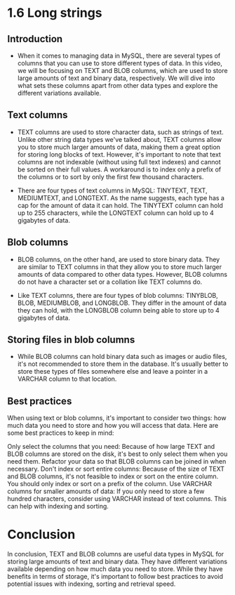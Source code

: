 # 1.6 Long strings

## Introduction

- When it comes to managing data in MySQL, there are several types of columns that you can use to store different types of data. In this video, we will be focusing on TEXT and BLOB columns, which are used to store large amounts of text and binary data, respectively. We will dive into what sets these columns apart from other data types and explore the different variations available.

## Text columns

- TEXT columns are used to store character data, such as strings of text. Unlike other string data types we've talked about, TEXT columns allow you to store much larger amounts of data, making them a great option for storing long blocks of text. However, it's important to note that text columns are not indexable (without using full text indexes) and cannot be sorted on their full values. A workaround is to index only a prefix of the columns or to sort by only the first few thousand characters.

- There are four types of text columns in MySQL: TINYTEXT, TEXT, MEDIUMTEXT, and LONGTEXT. As the name suggests, each type has a cap for the amount of data it can hold. The TINYTEXT column can hold up to 255 characters, while the LONGTEXT column can hold up to 4 gigabytes of data.


## Blob columns

- BLOB columns, on the other hand, are used to store binary data. They are similar to TEXT columns in that they allow you to store much larger amounts of data compared to other data types. However, BLOB columns do not have a character set or a collation like TEXT columns do.

- Like TEXT columns, there are four types of blob columns: TINYBLOB, BLOB, MEDIUMBLOB, and LONGBLOB. They differ in the amount of data they can hold, with the LONGBLOB column being able to store up to 4 gigabytes of data.

## Storing files in blob columns
- While BLOB columns can hold binary data such as images or audio files, it's not recommended to store them in the database. It's usually better to store these types of files somewhere else and leave a pointer in a VARCHAR column to that location.

## Best practices

When using text or blob columns, it's important to consider two things: how much data you need to store and how you will access that data. Here are some best practices to keep in mind:

Only select the columns that you need: Because of how large TEXT and BLOB columns are stored on the disk, it's best to only select them when you need them. Refactor your data so that BLOB columns can be joined in when necessary.
Don't index or sort entire columns: Because of the size of TEXT and BLOB columns, it's not feasible to index or sort on the entire column. You should only index or sort on a prefix of the column.
Use VARCHAR columns for smaller amounts of data: If you only need to store a few hundred characters, consider using VARCHAR instead of text columns. This can help with indexing and sorting.


# Conclusion
In conclusion, TEXT and BLOB columns are useful data types in MySQL for storing large amounts of text and binary data. They have different variations available depending on how much data you need to store. While they have benefits in terms of storage, it's important to follow best practices to avoid potential issues with indexing, sorting and retrieval speed.
